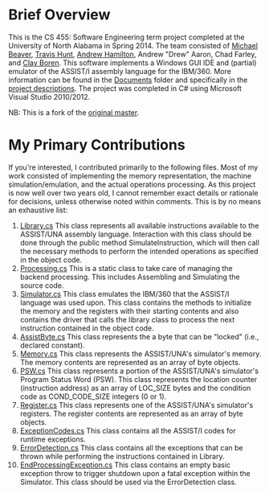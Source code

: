 # Brief Overview

This is the CS 455: Software Engineering term project completed at the University of North Alabama in Spring 2014. The team consisted of [Michael Beaver](https://www.github.com/mbeaver502), [Travis Hunt](https://www.github.com/thunt1), [Andrew Hamilton](https://github.com/aahamilt), Andrew "Drew" Aaron, Chad Farley, and [Clay Boren](https://github.com/clayboren). This software implements a Windows GUI IDE and (partial) emulator of the ASSIST/I assembly language for the IBM/360. More information can be found in the [Documents](https://github.com/mbeaver502/Tunnel_Snakes/tree/master/Documents/) folder and specifically in the [project descriptions](https://github.com/mbeaver502/Tunnel_Snakes/tree/master/Documents/Project%20Description). The project was completed in C# using Microsoft Visual Studio 2010/2012.

NB: This is a fork of the [original master](https://github.com/thunt1/Tunnel_Snakes).

# My Primary Contributions

If you're interested, I contributed primarily to the following files. Most of my work consisted of implementing the memory representation, the machine simulation/emulation, and the actual operations processing. As this project is now well over two years old, I cannot remember exact details or rationale for decisions, unless otherwise noted within comments. This is by no means an exhaustive list:

1. [Library.cs](../master/Assist-UNA/04282014-Code/Assist-UNA/Processing/Library.cs)
  This class represents all available instructions available to the ASSIST/UNA assembly language. Interaction with this class should be done through the public method SimulateInstruction, which will then call the necessary methods to perform the intended operations as specified in the object code.
2. [Processing.cs](../master/Assist-UNA/04282014-Code/Assist-UNA/Processing/Processing.cs)
  This is a static class to take care of managing the backend processing. This includes Assembling and Simulating the source code.
3. [Simulator.cs](../master/Assist-UNA/04282014-Code/Assist-UNA/Processing/Simulator.cs)
  This class emulates the IBM/360 that the ASSIST/I language was used upon. This class contains the methods to initialize the memory and the registers with their starting contents and also contains the driver that calls the library class to process the next instruction contained in the object code.
4. [AssistByte.cs](../master/Assist-UNA/04282014-Code/Assist-UNA/Processing/MemoryClasses/AssistByte.cs)
  This class represents the a byte that can be "locked" (i.e., declared constant).
5. [Memory.cs](../master/Assist-UNA/04282014-Code/Assist-UNA/Processing/MemoryClasses/Memory.cs)
  This class represents the ASSIST/UNA's simulator's memory. The memory contents are represented as an array of byte objects.
6. [PSW.cs](../master/Assist-UNA/04282014-Code/Assist-UNA/Processing/MemoryClasses/PSW.cs)
  This class represents a portion of the ASSIST/UNA's simulator's Program Status Word (PSW). This class represents the location counter (instruction address) as an array of LOC_SIZE bytes and the condition code as COND_CODE_SIZE integers (0 or 1).
7. [Register.cs](../master/Assist-UNA/04282014-Code/Assist-UNA/Processing/MemoryClasses/Register.cs)
  This class represents one of the ASSIST/UNA's simulator's registers. The register contents are represented as an array of byte objects.
8. [ExceptionCodes.cs](../master/Assist-UNA/04282014-Code/Assist-UNA/Processing/Exceptions/ExceptionCodes.cs)
  This class contains all the ASSIST/I codes for runtime exceptions.
9. [ErrorDetection.cs](../master/Assist-UNA/04282014-Code/Assist-UNA/Processing/Exceptions/ErrorDetection.cs)
  This class contains all the exceptions that can be thrown while performing the instructions contained in Library.
10. [EndProcessingException.cs](../master/Assist-UNA/04282014-Code/Assist-UNA/Processing/Exceptions/EndProcessingException.cs)
  This class contains an empty basic exception throw to trigger shutdown upon a fatal exception within the Simulator. This class should be used via the ErrorDetection class.




